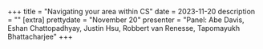 +++
title = "Navigating your area within CS"
date = 2023-11-20
description = ""
[extra]
prettydate = "November 20"
presenter = "Panel: Abe Davis, Eshan Chattopadhyay, Justin Hsu, Robbert van Renesse, Tapomayukh Bhattacharjee"
+++
